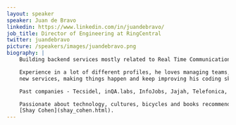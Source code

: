 ```yaml
---
layout: speaker
speaker: Juan de Bravo
linkedin: https://www.linkedin.com/in/juandebravo/
job_title: Director of Engineering at RingCentral
twitter: juandebravo
picture: /speakers/images/juandebravo.png
biography: |
    Building backend services mostly related to Real Time Communications. 

    Experience in a lot of different profiles, he loves managing teams, building
    new services, making things happen and keep improving his coding skills.

    Past companies - Tecsidel, inQA.labs, InfoJobs, Jajah, Telefonica, PlayCom, Jamm, Hopin.

    Passionate about technology, cultures, bicycles and books recommended by
    [Shay Cohen](shay_cohen.html).
---
```

